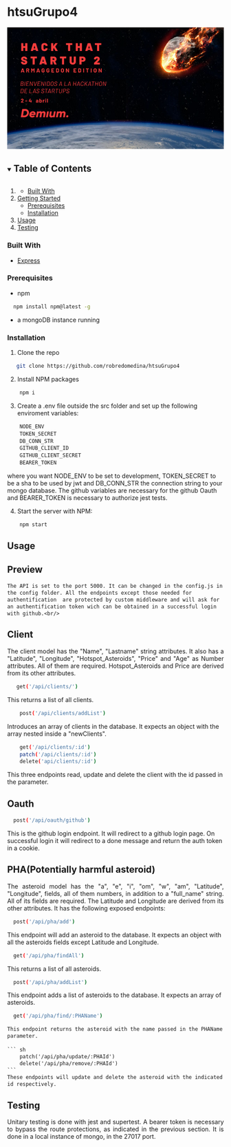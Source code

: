 # htsuGrupo4
<img src='https://raw.githubusercontent.com/nuwe-io/files_storage/main/Hacks/Demium/HTS2.png' />
<details open="open">
  <summary><h2 style="display: inline-block">Table of Contents</h2></summary>
  <ol>
    <li>
      <ul>
        <li><a href="#built-with">Built With</a></li>
      </ul>
    </li>
    <li>
      <a href="#getting-started">Getting Started</a>
      <ul>
        <li><a href="#prerequisites">Prerequisites</a></li>
        <li><a href="#installation">Installation</a></li>
      </ul>
    </li>
    <li><a href="#usage">Usage</a></li>
    <li><a href="#testing">Testing</a></li>

  </ol>
</details>

### Built With

* [Express](https://expressjs.com/)

### Prerequisites

* npm

``` sh
  npm install npm@latest -g
```

* a mongoDB instance running

### Installation

1. Clone the repo

``` sh
   git clone https://github.com/robredomedina/htsuGrupo4
```

2. Install NPM packages

``` sh
    npm i
```

3. Create a .env file outside the src folder and set up the following enviroment variables:

``` sh
    NODE_ENV
    TOKEN_SECRET
    DB_CONN_STR
    GITHUB_CLIENT_ID
    GITHUB_CLIENT_SECRET
    BEARER_TOKEN
```

where you want NODE_ENV to be set to development, TOKEN_SECRET to be a sha to be used by jwt and DB_CONN_STR the connection string to your mongo database. The github variables are necessary for the github Oauth and BEARER_TOKEN is necessary to authorize jest tests.

4. Start the server with NPM:

``` sh
    npm start
```

## Usage 

<h2> Preview </h2>
<p align="justify">

    The API is set to the port 5000. It can be changed in the config.js in the config folder. All the endpoints except those needed for authentification  are protected by custom middleware and will ask for an authentification token wich can be obtained in a successful login with github.<br/>
    

</p>

<h2>Client</h2>
<p align="justify">
  The client model has the "Name", "Lastname" string attributes. It also has a "Latitude", "Longitude", "Hotspot_Asteroids", "Price" and "Age" as Number attributes. All of them are required. Hotspot_Asteroids and Price are derived from its other attributes.
  
  

``` sh
   get('/api/clients/')
  ```

  This returns a list of all clients.

  

``` sh
    post('/api/clients/addList')
  ```

  Introduces an array of clients in the database. It expects an object with the array nested inside a "newClients".

``` sh
    get('/api/clients/:id')
    patch('/api/clients/:id')
    delete('api/clients/:id')
```

This three endpoints read, update and delete the client with the id passed in the parameter.
</p>

<h2>Oauth</h2>
<p align="justify">

``` sh
  post('/api/oauth/github')
```
This is the github login endpoint. It will redirect to a github login page. On successful login it will redirect to a done message and return the auth token in a cookie.


</p>

<h2> PHA(Potentially harmful asteroid) </h2>

<p align='justify'>
  The asteroid model has the "a", "e", "i", "om", "w", "am", "Latitude", "Longitude", fields, all of them numbers, in addition to a "full_name" string.  All of its fields are required. The Latitude and Longitude are derived from its other attributes. It has the following exposed endpoints:

  ``` sh
    post('/api/pha/add')
  ```
  This endpoint will add an asteroid to the database. It expects an object with all the asteroids fields except Latitude and Longitude.

  ```sh
    get('/api/pha/findAll')
  ```
  This returns a list of all asteroids.

  ``` sh
    post('/api/pha/addList')
  ```
  This endpoint adds a list of asteroids to the database. It expects an array of asteroids.

  ``` sh
    get('/api/pha/find/:PHAName')

  ```
    This endpoint returns the asteroid with the name passed in the PHAName parameter.

    ``` sh
        patch('/api/pha/update/:PHAId')
        delete('/api/pha/remove/:PHAId')
    ```
    These endpoints will update and delete the asteroid with the indicated id respectively.
</p>


## Testing
<p align="justify">
Unitary testing is done with jest and supertest. A bearer token is necessary to bypass the route protections, as indicated in the previous section. It is done in a local instance of mongo, in the 27017 port.
</p>